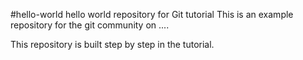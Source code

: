 #hello-world
hello world repository for Git tutorial
This is an example repository for the git community on ....

This repository is built step by step in the tutorial.